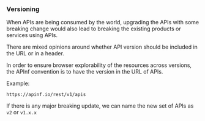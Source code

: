 ### Versioning

When APIs are being consumed by the world, upgrading the APIs with some breaking change would also lead to breaking the existing products or services using APIs.

There are mixed opinions around whether API version should be included in the URL or in a header.

In order to ensure browser explorability of the resources across versions, the APInf convention is to have the version in the URL of APIs.

Example:

`https://apinf.io/rest/v1/apis` 

If there is any major breaking update, we can name the new set of APIs as `v2` or `v1.x.x`

